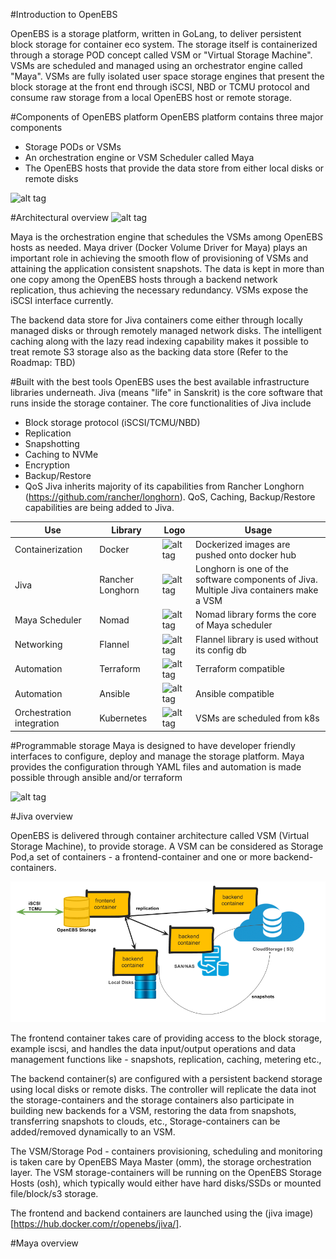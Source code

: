 #Introduction to OpenEBS

OpenEBS is a storage platform, written in GoLang, to deliver persistent block storage for container eco system. The storage itself is containerized through a storage POD concept called VSM or "Virtual Storage Machine". VSMs are scheduled and managed using an orchestrator engine called "Maya". VSMs are fully isolated user space storage engines that present the block storage at the front end through iSCSI, NBD or TCMU protocol and consume raw storage from a local OpenEBS host or remote storage.  

#Components of OpenEBS platform
OpenEBS platform contains three major components
* Storage PODs or VSMs
* An orchestration engine or VSM Scheduler called Maya
* The OpenEBS hosts that provide the data store from either local disks or remote disks

![alt tag](https://raw.githubusercontent.com/openebs/openebs/master/docs/images/OpenEBS-intro-v1.jpg)



#Architectural overview
![alt tag](https://raw.githubusercontent.com/openebs/openebs/master/docs/MayaArchitectureOverview.png)

Maya is the orchestration engine that schedules the VSMs among OpenEBS hosts as needed. Maya driver (Docker Volume Driver for Maya) plays an important role in achieving the smooth flow of provisioning of VSMs and attaining the application consistent snapshots. The data is kept in more than one copy among the OpenEBS hosts through a backend network replication, thus achieving the necessary redundancy. VSMs expose the iSCSI interface currently. 

The backend data store for Jiva containers come either through locally managed disks or through remotely managed network disks. The intelligent caching along with the lazy read indexing capability makes it possible to treat remote S3 storage also as the backing data store (Refer to the Roadmap: TBD)

#Built with the best tools 
OpenEBS uses the best available infrastructure libraries underneath. Jiva (means "life" in Sanskrit) is the core software that runs inside the storage container. The core functionalities of Jiva include 
- Block storage protocol (iSCSI/TCMU/NBD)
- Replication
- Snapshotting
- Caching to NVMe
- Encryption 
- Backup/Restore
- QoS 
Jiva inherits majority of its capabilities from Rancher Longhorn (https://github.com/rancher/longhorn). QoS, Caching, Backup/Restore capabilities are being added to Jiva.

Use | Library |  Logo     | Usage
------- | ---------------- | ---------- | ---------
Containerization  | Docker |  ![alt tag](https://raw.githubusercontent.com/openebs/openebs/master/docs/images/docker.png) | Dockerized images are pushed onto docker hub
Jiva  | Rancher Longhorn        | ![alt tag](https://raw.githubusercontent.com/openebs/openebs/master/docs/images/rancher.png)       | Longhorn is one of the software components of Jiva. Multiple Jiva containers make a VSM
Maya Scheduler   | Nomad | ![alt tag](https://raw.githubusercontent.com/openebs/openebs/master/docs/images/nomad.jpg)      | Nomad library forms the core of Maya scheduler
Networking   | Flannel | ![alt tag](https://raw.githubusercontent.com/openebs/openebs/master/docs/images/flannel.png)      | Flannel library is used without its config db
Automation   | Terraform | ![alt tag](https://raw.githubusercontent.com/openebs/openebs/master/docs/images/terraform.jpg)      | Terraform compatible
Automation   | Ansible | ![alt tag](https://raw.githubusercontent.com/openebs/openebs/master/docs/images/ansible.png)      | Ansible compatible
Orchestration integration   | Kubernetes | ![alt tag](https://raw.githubusercontent.com/openebs/openebs/master/docs/images/kubernetes.png)      | VSMs are scheduled from k8s



#Programmable storage
Maya is designed to have developer friendly interfaces to configure, deploy and manage the storage platform. Maya provides the configuration through YAML files and automation is made possible through ansible and/or terraform

![alt tag](https://raw.githubusercontent.com/openebs/openebs/master/docs/images/programmable-storage.jpg)







#Jiva overview

OpenEBS is delivered through container architecture called VSM (Virtual Storage Machine), to provide storage. A VSM can be considered as Storage Pod,a set of containers - a frontend-container and one or more backend-containers. 

![OpenEBS Storage Pod](./images/OpenEBSVSMTechnicalOverview.png)

The frontend container takes care of providing access to the block storage, example iscsi, and handles the data input/output operations and data management functions like - snapshots, replication, caching, metering etc., 

The backend container(s) are configured with a persistent backend storage using local disks or remote disks. The controller will replicate the data inot the storage-containers and the storage containers also participate in building new backends for a VSM, restoring the data from snapshots, transferring snapshots to clouds, etc., Storage-containers can be added/removed dynamically to an VSM. 

The VSM/Storage Pod - containers provisioning, scheduling and monitoring is taken care by OpenEBS Maya Master (omm), the storage orchestration layer. The VSM storage-containers will be running on the OpenEBS Storage Hosts (osh), which typically would either have hard disks/SSDs or mounted file/block/s3 storage.

The frontend and backend containers are launched using the (jiva image)[https://hub.docker.com/r/openebs/jiva/]. 



#Maya overview





